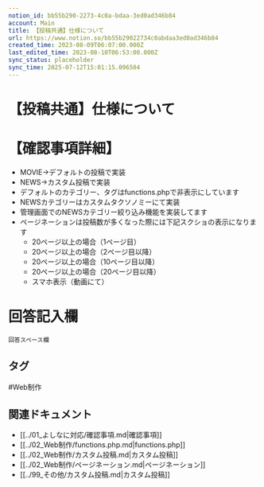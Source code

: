 ```yaml
---
notion_id: bb55b290-2273-4c0a-bdaa-3ed0ad346b84
account: Main
title: 【投稿共通】仕様について
url: https://www.notion.so/bb55b29022734c0abdaa3ed0ad346b84
created_time: 2023-08-09T06:07:00.000Z
last_edited_time: 2023-08-10T06:53:00.000Z
sync_status: placeholder
sync_time: 2025-07-12T15:01:15.096504
---
```

# 【投稿共通】仕様について

# 【確認事項詳細】
- MOVIE→デフォルトの投稿で実装
- NEWS→カスタム投稿で実装
- デフォルトのカテゴリー、タグはfunctions.phpで非表示にしています
- NEWSカテゴリーはカスタムタクソノミーにて実装
- 管理画面でのNEWSカテゴリー絞り込み機能を実装してます
- ページネーションは投稿数が多くなった際には下記スクショの表示になります
  - 20ページ以上の場合（1ページ目）
  - 20ページ以上の場合（2ページ目以降）
  - 20ページ以上の場合（10ページ目以降）
  - 20ページ以上の場合（20ページ目以降）
  - スマホ表示（動画にて）
# 回答記入欄
```plain text
回答スペース欄
```

## タグ

#Web制作 

## 関連ドキュメント

- [[../01_よしなに対応/確認事項.md|確認事項]]
- [[../02_Web制作/functions.php.md|functions.php]]
- [[../02_Web制作/カスタム投稿.md|カスタム投稿]]
- [[../02_Web制作/ページネーション.md|ページネーション]]
- [[../99_その他/カスタム投稿.md|カスタム投稿]]
